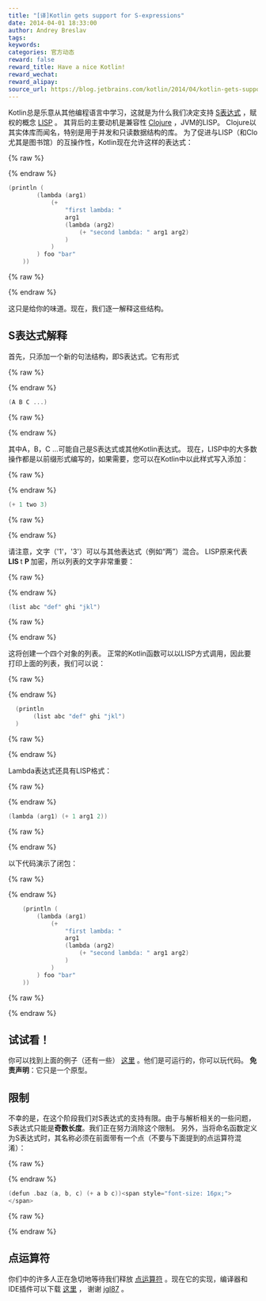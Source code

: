 ```yaml
---
title: "[译]Kotlin gets support for S-expressions"
date: 2014-04-01 18:33:00
author: Andrey Breslav
tags:
keywords:
categories: 官方动态
reward: false
reward_title: Have a nice Kotlin!
reward_wechat:
reward_alipay:
source_url: https://blog.jetbrains.com/kotlin/2014/04/kotlin-gets-support-for-s-expressions/
---
```


Kotlin总是乐意从其他编程语言中学习，这就是为什么我们决定支持 [S表达式](http://en.wikipedia.org/wiki/S-expression) ，赋权的概念 [LISP](http://en.wikipedia.org/wiki/Lisp_(programming_language)) 。
其背后的主要动机是兼容性 [Clojure](http://clojure.org/) ，JVM的LISP。 Clojure以其实体库而闻名，特别是用于并发和只读数据结构的库。
为了促进与LISP（和Clo尤其是图书馆）的互操作性，Kotlin现在允许这样的表达式：

{% raw %}
<p></p>
{% endraw %}

```kotlin
(println (
        (lambda (arg1)
            (+
                "first lambda: "
                arg1
                (lambda (arg2)
                    (+ "second lambda: " arg1 arg2)
                )
            )
        ) foo "bar"
    ))
```

{% raw %}
<p></p>
{% endraw %}

这只是给你的味道。现在，我们逐一解释这些结构。<span id =“more-1505”> </span>
## S表达式解释

首先，只添加一个新的句法结构，即S表达式。它有形式

{% raw %}
<p></p>
{% endraw %}

```kotlin
(A B C ...)
```

{% raw %}
<p></p>
{% endraw %}

其中A，B，C ...可能自己是S表达式或其他Kotlin表达式。
现在，LISP中的大多数操作都是以前缀形式编写的，如果需要，您可以在Kotlin中以此样式写入添加：

{% raw %}
<p></p>
{% endraw %}

```kotlin
(+ 1 two 3)
```

{% raw %}
<p></p>
{% endraw %}

请注意，文字（'1'，'3'）可以与其他表达式（例如“两”）混合。
LISP原来代表<strong> LIS </strong> t <strong> P </strong>加密，所以列表的文字非常重要：

{% raw %}
<p></p>
{% endraw %}

```kotlin
(list abc "def" ghi "jkl")
```

{% raw %}
<p></p>
{% endraw %}

这将创建一个四个对象的列表。
正常的Kotlin函数可以以LISP方式调用，因此要打印上面的列表，我们可以说：

{% raw %}
<p></p>
{% endraw %}

```kotlin
  (println
       (list abc "def" ghi "jkl")
  )
```

{% raw %}
<p></p>
{% endraw %}

Lambda表达式还具有LISP格式：

{% raw %}
<p></p>
{% endraw %}

```kotlin
(lambda (arg1) (+ 1 arg1 2))
```

{% raw %}
<p></p>
{% endraw %}

以下代码演示了闭包：

{% raw %}
<p></p>
{% endraw %}

```kotlin
    (println (
        (lambda (arg1)
            (+
                "first lambda: "
                arg1
                (lambda (arg2)
                    (+ "second lambda: " arg1 arg2)
                )
            )
        ) foo "bar"
    ))
```

{% raw %}
<p></p>
{% endraw %}

## 试试看！

你可以找到上面的例子（还有一些） [这里](http://kotlin-demo.jetbrains.com/?publicLink=104074971561017308771-1697121195) 。他们是可运行的，你可以玩代码。 <strong>免责声明</strong>：它只是一个原型。
## 限制

不幸的是，在这个阶段我们对S表达式的支持有限。由于与解析相关的一些问题，S表达式只能是<strong>奇数长度</strong>。我们正在努力消除这个限制。
另外，当将命名函数定义为S表达式时，其名称必须在前面带有一个点（不要与下面提到的点运算符混淆）：

{% raw %}
<p></p>
{% endraw %}

```kotlin
(defun .baz (a, b, c) (+ a b c))<span style="font-size: 16px;"> 
</span>
```

{% raw %}
<p></p>
{% endraw %}

## 点运算符

你们中的许多人正在急切地等待我们释放 [点运算符](http://blog.jetbrains.com/kotlin/2013/04/the-dot-operator/) 。现在它的实现，编译器和IDE插件可以下载 [这里]( https://github.com/JetBrains/kotlin/releases/tag/dot-operator) ， 谢谢 [jgl87](https://github.com/JetBrains/kotlin/pull/430) 。
